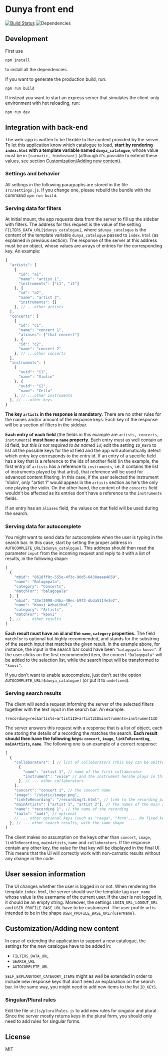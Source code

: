 # Dunya front end

[![Build Status](https://travis-ci.org/giuband/dunya-frontend.svg?branch=master)](https://travis-ci.org/giuband/dunya-frontend)
![Dependencies](https://david-dm.org/giuband/dunya-frontend.svg)

## Development
First use
```
npm install
```
to install all the dependencies.

If you want to generate the production build, run:
```
npm run build
```

If instead you want to start an express server that simulates the client-only environment with hot reloading, run:
```
npm run dev
```


## Integration with back-end
The web-app is written to be flexible to the content provided by the server. To let this application know which catalogue to load, **start by rendering `index.html` with a template variable named `dunya_catalogue`**, whose value must be in `[carnatic, hindustani]` (although it's possible to extend these values, see section [Customization/Adding new content](#customizationadding-new-content)).

### Settings and behavior
All settings in the following paragraphs are stored in the file `src/settings.js`. If you change one, please rebuild the bundle with the command `npm run build`.

### Serving data for filters
At initial mount, the app requests data from the server to fill up the sidebar with filters. The address for this request is the value of the setting `FILTERS_DATA_URL[$dunya_catalogue]`, where `$dunya_catalogue` is the content of the template variable `dunya_catalogue` passed to `index.html` (as explained in previous section). The response of the server at this address must be an object, whose values are arrays of entries for the corresponding key. An example:
```javascript
{
  "artists": [
    {
      "id": "a1",
      "name": "artist 1",
      "instruments": ["i1", "i2"]
    }, {
      "id": "a2",
      "name": "artist 2",
      "instruments": []
    }, // ...other artists
  ],
  "concerts": [
    {
      "id": "c1",
      "name": "concert 1",
      "aliases": ["that concert"]
    }, {
      "id": "c2",
      "name": "concert 2"
    }, // ...other concerts
  ],
  "instruments": [
    {
      "uuid": "i1",
      "name": "Violin"
    }, {
      "uuid": "i2",
      "name": "Cello"
    }, // ...other instruments
  ], // ...other keys
}
```
**The key `artists` in the response is mandatory**. There are no other rules for the names and/or amount of the response keys. Each key of the response will be a section of filters in the sidebar.

**Each entry of each field** (the fields in this example are `artists, concerts, instruments`) **must have a `name` property**.
Each entry must as well contain an id field, but *this is not required to be named* `id`; edit the setting `ID_KEYS` to list all the possible keys for the id field and the app will automatically detect which entry key corresponds to the entry id. If an entry of a specific field has a key that is a reference to the ids of another field (in the example, the first entry of `artists` has a reference to `instruments`, i.e. it contains the list of instruments played by that artist), that reference will be used for advanced content filtering. In this case, if the user selected the instrument 'Violin', only "artist 1" would appear in the `artists` section as he's the only one playing the violin. On the other hand, the content of the `concerts` field wouldn't be affected as its entries don't have a reference to the `instruments` fields.

If an entry has an `aliases` field, the values on that field will be used during the search.

### Serving data for autocomplete
You might want to send data for autocomplete when the user is typing in the search bar. In this case, start by setting the proper address in `AUTOCOMPLETE_URL[$dunya_catalogue]`. This address should then read the parameter `input` from the incoming request and reply to it with a list of results, in the following shape:
```javascript
[
  {
    "mbid": "8618ff0c-555e-4f3c-90d5-0438aeae4659",
    "name": "Balagopala",
    "category": "Concerts",
    "matchFor": "balagopala"
  }, {
    "mbid": "33ef2098-d4ba-40ec-b972-dbda5114e3e2",
    "name": "Koovi Azhaithal",
    "category": "Artists",
    "matchFor": "koovi"
  }, // ... other results
]
```
**Each result must have an id and the `name`, `category` properties.** The field `matchFor` is optional but highly recommended, and stands for the substring of the search input that matches the given result. In the example above, for instance, the input in the search bar could have been `"balagopala koovi"`: if the user clicks on the first recommended item, the concert `"Balagopala"` will be added to the selection list, while the search input will be transformed to `"koovi"`.

If you don't want to enable autocomplete, just don't set the option `AUTOCOMPLETE_URL[$dunya_catalogue]` (or put it to `undefined`).

### Serving search results
The client will send a request informing the server of the selected filters together with the text input in the search bar. An example:
```
?recording=rec&artists=artist1ID+artist2ID&instruments=instrument1ID
```

The server answers this request with a response that is a list of object, each one storing the details of a recording the matches the search. **Each result should then have the following keys: `concert`, `image`, `linkToRecording`, `mainArtists`, `name`**.
The following one is an example of a correct response:
```javascript
[
  {
    "collaborators": [ // list of collaborators (this key can be omitted if no collaborators are available)
      {
        "name": "artist 1", // name of the first collaborator
        "instrument": "voice" // and the instrument he/she plays in this recording
      }, // ... other collaborators
    ],
    "concert": "concert 1", // the concert name
    "image": "/static/image.png",
    "linkToRecording": "/recording/1.html", // link to the recording page
    "mainArtists": ["artist 1", "artist 2"], // the names of the main artists of the recording
    "name": "recording 1", // the name of the recording
    "taala": "aadi", // optional
    // ... other optional keys (such as "raaga", "form",... No fixed key names here, use what you want!)
  }, // ... other search results, with the same shape
]
```
The client makes no assumption on the keys other than `concert`, `image`, `linkToRecording`, `mainArtists`, `name` and `collaborators`. If the response contain any other key, the value for that key will be displayed in the final UI. This means that the UI will correctly work with non-carnatic results without any change in the code.

## User session information
The UI changes whether the user is logged in or not. When rendering the template `index.html`, the server should use the template tag `user_name` whose value is the username of the current user. If the user is not logged in, it should be an empty string. Moreover, the settings `LOGIN_URL`, `LOGOUT_URL` and `USER_PROFILE_BASE_URL` have to be customized. The user profile url is intended to be in the shape `USER_PROFILE_BASE_URL/{userName}`.

## Customization/Adding new content
In case of extending the application to support a new catalogue, the settings for the new catalogue have to be added in:
- `FILTERS_DATA_URL`
- `SEARCH_URL`
- `AUTOCOMPLETE_URL`

`SELF_EXPLANATORY_CATEGORY_ITEMS` might as well be extended in order to include new response keys that don't need an explanation on the search bar. In the same way, you might need to add new items to the list `ID_KEYS`.

### Singular/Plural rules
Edit the file `utils/pluralRules.js` to add new rules for singular and plural. Since the server mostly returns keys in the plural form, you should only need to add rules for singular forms.

## License
MIT
